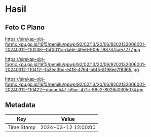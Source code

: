 # Hasil

## Foto C Plano

https://sirekap-obj-formc.kpu.go.id/16f5/pemilu/ppwp/92/02/13/20/06/9202132006001-20240312-110238--fbf0011c-da6e-49e6-909c-987375de7277.jpg

https://sirekap-obj-formc.kpu.go.id/16f5/pemilu/ppwp/92/02/13/20/06/9202132006001-20240312-110412--fa2ec3bc-e4f8-4764-bbf5-8198ee7f8365.jpg

https://sirekap-obj-formc.kpu.go.id/16f5/pemilu/ppwp/92/02/13/20/06/9202132006001-20240312-110422--dadac547-b9ac-471c-88c2-8026d0305074.jpg


## Metadata

| Key        | Value               |
| ---------- | ------------------- |
| Time Stamp | 2024-03-12 12:00:00 |



